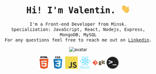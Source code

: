 <p align="center">
<!--   <img src="https://github.com/Gabriellji/Gabriellji/blob/main/assets/header.png?raw=true" alt="banner"/> 
src="https://raw.githubusercontent.com/github/explore/80688e429a7d4ef2fca1e82350fe8e3517d3494d/topics/nodejs/nodejs.png"></code> <code><img height="40" src="https://raw.githubusercontent.com/github/explore/80688e429a7d4ef2fca1e82350fe8e3517d3494d/topics/mongodb/mongodb.png"></code> <code><img height="40" src="https://raw.githubusercontent.com/github/explore/80688e429a7d4ef2fca1e82350fe8e3517d3494d/topics/mysql/mysql.png"></code> <code><img height="40" -->
</p>
<h1 align='center'><samp>  Hi! I'm Valentin. <img src="https://raw.githubusercontent.com/Gabriellji/Gabriellji/master/assets/wave.gif" width="30px"></h1>
<!-- <p align='center'><samp> -->

<!-- </p> -->
<p align='center'><samp>I'm a Front-end Developer from Minsk.<br/>Specialization: JavaScript, React, Nodejs, Express, MongoDB, MySQL <br/>For any questions feel free to reach me out on <a href="https://www.linkedin.com/in/valentin-kolko/">Linkedin</a>.</p>

<!-- <h1 align='center'><samp><i>Stay awesome!</i></h1> -->
<p align="center">
  <img src="https://github.com/Gabriellji/Gabriellji/blob/main/cropped-val.jpg?raw=true" alt="avatar"/>

</p>
<p align='center'>
 <code><img height="40" src="https://raw.githubusercontent.com/github/explore/80688e429a7d4ef2fca1e82350fe8e3517d3494d/topics/html/html.png"></code> <code><img height="40" src="https://raw.githubusercontent.com/github/explore/80688e429a7d4ef2fca1e82350fe8e3517d3494d/topics/css/css.png"></code> <code><img height="40" src="https://raw.githubusercontent.com/github/explore/80688e429a7d4ef2fca1e82350fe8e3517d3494d/topics/javascript/javascript.png"></code> <code><img height="40" src="https://raw.githubusercontent.com/devicons/devicon/master/icons/react/react-original-wordmark.svg"></code> <code><img height="40" src="https://raw.githubusercontent.com/github/explore/80688e429a7d4ef2fca1e82350fe8e3517d3494d/topics/git/git.png"></code>  <code><img height="40" src="https://raw.githubusercontent.com/github/explore/80688e429a7d4ef2fca1e82350fe8e3517d3494d/topics/terminal/terminal.png"></code></p>
